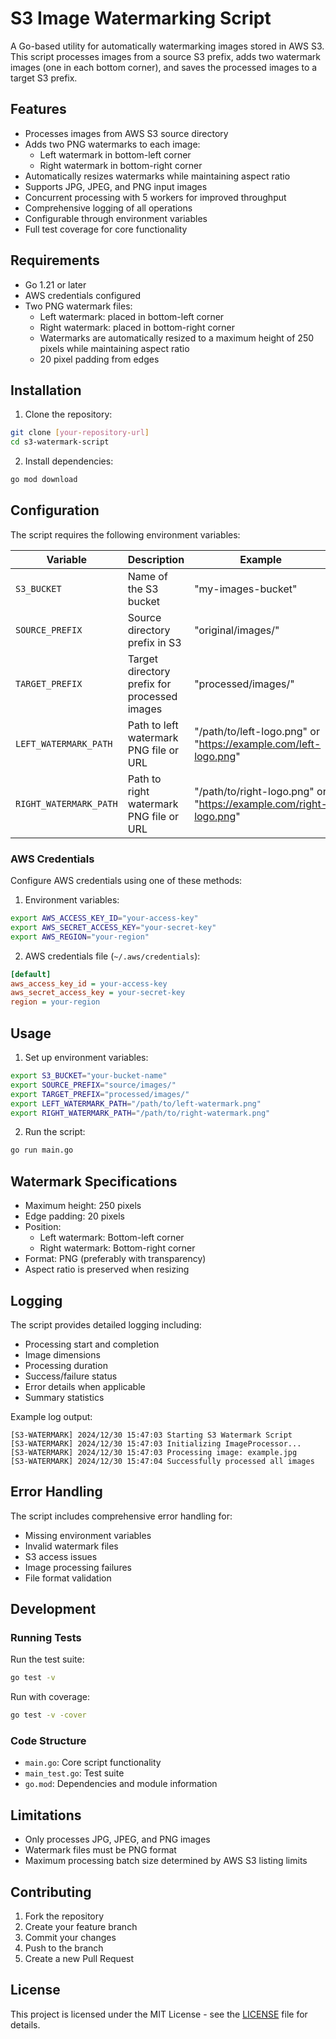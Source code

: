 # S3 Image Watermarking Script

A Go-based utility for automatically watermarking images stored in AWS S3. This script processes images from a source S3 prefix, adds two watermark images (one in each bottom corner), and saves the processed images to a target S3 prefix.

## Features

- Processes images from AWS S3 source directory
- Adds two PNG watermarks to each image:
  - Left watermark in bottom-left corner
  - Right watermark in bottom-right corner
- Automatically resizes watermarks while maintaining aspect ratio
- Supports JPG, JPEG, and PNG input images
- Concurrent processing with 5 workers for improved throughput
- Comprehensive logging of all operations
- Configurable through environment variables
- Full test coverage for core functionality

## Requirements

- Go 1.21 or later
- AWS credentials configured
- Two PNG watermark files:
  - Left watermark: placed in bottom-left corner
  - Right watermark: placed in bottom-right corner
  - Watermarks are automatically resized to a maximum height of 250 pixels while maintaining aspect ratio
  - 20 pixel padding from edges

## Installation

1. Clone the repository:
```bash
git clone [your-repository-url]
cd s3-watermark-script
```

2. Install dependencies:
```bash
go mod download
```

## Configuration

The script requires the following environment variables:

| Variable | Description | Example |
|----------|-------------|---------|
| `S3_BUCKET` | Name of the S3 bucket | "my-images-bucket" |
| `SOURCE_PREFIX` | Source directory prefix in S3 | "original/images/" |
| `TARGET_PREFIX` | Target directory prefix for processed images | "processed/images/" |
| `LEFT_WATERMARK_PATH` | Path to left watermark PNG file or URL | "/path/to/left-logo.png" or "https://example.com/left-logo.png" |
| `RIGHT_WATERMARK_PATH` | Path to right watermark PNG file or URL | "/path/to/right-logo.png" or "https://example.com/right-logo.png" |

### AWS Credentials

Configure AWS credentials using one of these methods:

1. Environment variables:
```bash
export AWS_ACCESS_KEY_ID="your-access-key"
export AWS_SECRET_ACCESS_KEY="your-secret-key"
export AWS_REGION="your-region"
```

2. AWS credentials file (`~/.aws/credentials`):
```ini
[default]
aws_access_key_id = your-access-key
aws_secret_access_key = your-secret-key
region = your-region
```

## Usage

1. Set up environment variables:
```bash
export S3_BUCKET="your-bucket-name"
export SOURCE_PREFIX="source/images/"
export TARGET_PREFIX="processed/images/"
export LEFT_WATERMARK_PATH="/path/to/left-watermark.png"
export RIGHT_WATERMARK_PATH="/path/to/right-watermark.png"
```

2. Run the script:
```bash
go run main.go
```

## Watermark Specifications

- Maximum height: 250 pixels
- Edge padding: 20 pixels
- Position:
  - Left watermark: Bottom-left corner
  - Right watermark: Bottom-right corner
- Format: PNG (preferably with transparency)
- Aspect ratio is preserved when resizing

## Logging

The script provides detailed logging including:
- Processing start and completion
- Image dimensions
- Processing duration
- Success/failure status
- Error details when applicable
- Summary statistics

Example log output:
```
[S3-WATERMARK] 2024/12/30 15:47:03 Starting S3 Watermark Script
[S3-WATERMARK] 2024/12/30 15:47:03 Initializing ImageProcessor...
[S3-WATERMARK] 2024/12/30 15:47:03 Processing image: example.jpg
[S3-WATERMARK] 2024/12/30 15:47:04 Successfully processed all images
```

## Error Handling

The script includes comprehensive error handling for:
- Missing environment variables
- Invalid watermark files
- S3 access issues
- Image processing failures
- File format validation

## Development

### Running Tests

Run the test suite:
```bash
go test -v
```

Run with coverage:
```bash
go test -v -cover
```

### Code Structure

- `main.go`: Core script functionality
- `main_test.go`: Test suite
- `go.mod`: Dependencies and module information

## Limitations

- Only processes JPG, JPEG, and PNG images
- Watermark files must be PNG format
- Maximum processing batch size determined by AWS S3 listing limits

## Contributing

1. Fork the repository
2. Create your feature branch
3. Commit your changes
4. Push to the branch
5. Create a new Pull Request

## License

This project is licensed under the MIT License - see the [LICENSE](LICENSE) file for details.
